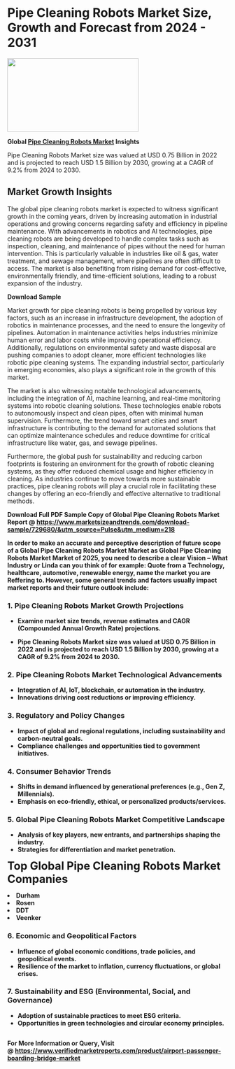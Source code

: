 <H1>Pipe Cleaning Robots Market Size, Growth and Forecast from 2024 - 2031</H1><img class="aligncenter size-medium wp-image-584254" src="https://thirdeyenews.in/wp-content/uploads/2024/09/Global-Market-Research-300x168.jpeg" alt="" width="300" height="168" /><p><strong>Global&nbsp;<a href="https://www.marketsizeandtrends.com/download-sample/729680/&amp;utm_source=Pulse&amp;utm_medium=218">Pipe Cleaning Robots Market</a> Insights</strong></p><p>Pipe Cleaning Robots Market size was valued at USD 0.75 Billion in 2022 and is projected to reach USD 1.5 Billion by 2030, growing at a CAGR of 9.2% from 2024 to 2030.</p><p><h2>Market Growth Insights</h2> <p>The global pipe cleaning robots market is expected to witness significant growth in the coming years, driven by increasing automation in industrial operations and growing concerns regarding safety and efficiency in pipeline maintenance. With advancements in robotics and AI technologies, pipe cleaning robots are being developed to handle complex tasks such as inspection, cleaning, and maintenance of pipes without the need for human intervention. This is particularly valuable in industries like oil & gas, water treatment, and sewage management, where pipelines are often difficult to access. The market is also benefiting from rising demand for cost-effective, environmentally friendly, and time-efficient solutions, leading to a robust expansion of the industry.</p> <p><strong>Download Sample</strong></p> <p>Market growth for pipe cleaning robots is being propelled by various key factors, such as an increase in infrastructure development, the adoption of robotics in maintenance processes, and the need to ensure the longevity of pipelines. Automation in maintenance activities helps industries minimize human error and labor costs while improving operational efficiency. Additionally, regulations on environmental safety and waste disposal are pushing companies to adopt cleaner, more efficient technologies like robotic pipe cleaning systems. The expanding industrial sector, particularly in emerging economies, also plays a significant role in the growth of this market.</p> <p>The market is also witnessing notable technological advancements, including the integration of AI, machine learning, and real-time monitoring systems into robotic cleaning solutions. These technologies enable robots to autonomously inspect and clean pipes, often with minimal human supervision. Furthermore, the trend toward smart cities and smart infrastructure is contributing to the demand for automated solutions that can optimize maintenance schedules and reduce downtime for critical infrastructure like water, gas, and sewage pipelines.</p> <p>Furthermore, the global push for sustainability and reducing carbon footprints is fostering an environment for the growth of robotic cleaning systems, as they offer reduced chemical usage and higher efficiency in cleaning. As industries continue to move towards more sustainable practices, pipe cleaning robots will play a crucial role in facilitating these changes by offering an eco-friendly and effective alternative to traditional methods.</p> <p><strong></p><p><span class=""><strong>Download Full PDF Sample Copy of Global Pipe Cleaning Robots Market Report</strong> @ <a href="https://www.marketsizeandtrends.com/download-sample/729680/&amp;utm_source=Pulse&amp;utm_medium=218" target="_blank">https://www.marketsizeandtrends.com/download-sample/729680/&amp;utm_source=Pulse&amp;utm_medium=218</a></span></p><p>In order to make an accurate and perceptive description of future scope of a Global&nbsp;Pipe Cleaning Robots Market Market as Global&nbsp;Pipe Cleaning Robots Market Market of 2025, you need to describe a clear Vision &ndash; What Industry or Linda can you think of for example: Quote from a Technology, healthcare, automotive, renewable energy, name the market you are Reffering to. However, some general trends and factors usually impact market reports and their future outlook include:</p><h3>1.&nbsp;<strong>Pipe Cleaning Robots Market Growth Projections</strong></h3><ul><li>Examine market size trends, revenue estimates and CAGR (Compounded Annual Growth Rate) projections.</li><li><p>Pipe Cleaning Robots Market size was valued at USD 0.75 Billion in 2022 and is projected to reach USD 1.5 Billion by 2030, growing at a CAGR of 9.2% from 2024 to 2030.</p></li></ul><h3>2.&nbsp;<strong>Pipe Cleaning Robots Market Technological Advancements</strong></h3><ul><li>Integration of AI, IoT, blockchain, or automation in the industry.</li><li>Innovations driving cost reductions or improving efficiency.</li></ul><h3>3.&nbsp;<strong>Regulatory and Policy Changes</strong></h3><ul><li>Impact of global and regional regulations, including sustainability and carbon-neutral goals.</li><li>Compliance challenges and opportunities tied to government initiatives.</li></ul><h3>4.&nbsp;<strong>Consumer Behavior Trends</strong></h3><ul><li>Shifts in demand influenced by generational preferences (e.g., Gen Z, Millennials).</li><li>Emphasis on eco-friendly, ethical, or personalized products/services.</li></ul><h3>5.&nbsp;<strong>Global Pipe Cleaning Robots Market Competitive Landscape</strong></h3><ul><li>Analysis of key players, new entrants, and partnerships shaping the industry.</li><li>Strategies for differentiation and market penetration.</li></ul><p data-pm-slice="1 1 []"><span style="color: inherit; font-family: inherit; font-size: 25px;">Top Global Pipe Cleaning Robots Market Companies</span></p><div class="" data-test-id=""><p><li>Durham</li><li> Rosen</li><li> DDT</li><li> Veenker</li></p></div><h3>6.&nbsp;<strong>Economic and Geopolitical Factors</strong></h3><ul><li>Influence of global economic conditions, trade policies, and geopolitical events.</li><li>Resilience of the market to inflation, currency fluctuations, or global crises.</li></ul><h3>7.&nbsp;<strong>Sustainability and ESG (Environmental, Social, and Governance)</strong></h3><ul><li>Adoption of sustainable practices to meet ESG criteria.</li><li>Opportunities in green technologies and circular economy principles.</li></ul><h2><strong style="font-size: 14px;">For More Information or Query, Visit @&nbsp;</strong><a style="background-color: #ffffff; font-size: 14px;" href="https://www.marketsizeandtrends.com/report/pipe-cleaning-robots-market/" target="_blank">https://www.verifiedmarketreports.com/product/airport-passenger-boarding-bridge-market</a></h2>
